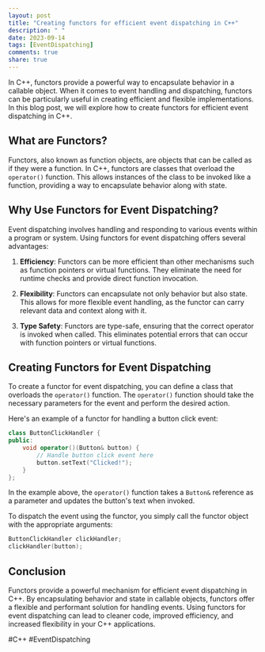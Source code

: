 ```yaml
---
layout: post
title: "Creating functors for efficient event dispatching in C++"
description: " "
date: 2023-09-14
tags: [EventDispatching]
comments: true
share: true
---
```


In C++, functors provide a powerful way to encapsulate behavior in a callable object. When it comes to event handling and dispatching, functors can be particularly useful in creating efficient and flexible implementations. In this blog post, we will explore how to create functors for efficient event dispatching in C++.

## What are Functors?

Functors, also known as function objects, are objects that can be called as if they were a function. In C++, functors are classes that overload the `operator()` function. This allows instances of the class to be invoked like a function, providing a way to encapsulate behavior along with state.

## Why Use Functors for Event Dispatching?

Event dispatching involves handling and responding to various events within a program or system. Using functors for event dispatching offers several advantages:

1. **Efficiency**: Functors can be more efficient than other mechanisms such as function pointers or virtual functions. They eliminate the need for runtime checks and provide direct function invocation.

2. **Flexibility**: Functors can encapsulate not only behavior but also state. This allows for more flexible event handling, as the functor can carry relevant data and context along with it.

3. **Type Safety**: Functors are type-safe, ensuring that the correct operator is invoked when called. This eliminates potential errors that can occur with function pointers or virtual functions.

## Creating Functors for Event Dispatching

To create a functor for event dispatching, you can define a class that overloads the `operator()` function. The `operator()` function should take the necessary parameters for the event and perform the desired action.

Here's an example of a functor for handling a button click event:

```cpp
class ButtonClickHandler {
public:
    void operator()(Button& button) {
        // Handle button click event here
        button.setText("Clicked!");
    }
};
```

In the example above, the `operator()` function takes a `Button&` reference as a parameter and updates the button's text when invoked.

To dispatch the event using the functor, you simply call the functor object with the appropriate arguments:

```cpp
ButtonClickHandler clickHandler;
clickHandler(button);
```

## Conclusion

Functors provide a powerful mechanism for efficient event dispatching in C++. By encapsulating behavior and state in callable objects, functors offer a flexible and performant solution for handling events. Using functors for event dispatching can lead to cleaner code, improved efficiency, and increased flexibility in your C++ applications.

#C++ #EventDispatching